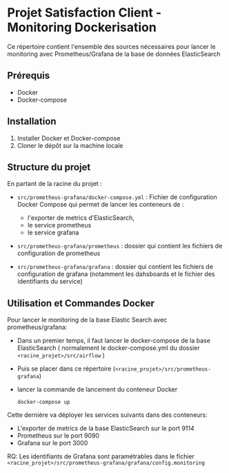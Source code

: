 # Projet Satisfaction Client - Monitoring Dockerisation

Ce répertoire contient l'ensemble des sources nécessaires pour lancer le monitoring avec Prometheus/Grafana de la base de données ElasticSearch


## Prérequis

- Docker
- Docker-compose


## Installation

1. Installer Docker et Docker-compose
2. Cloner le dépôt sur la machine locale



## Structure du projet

En partant de la racine du projet :


- `src/prometheus-grafana/docker-compose.yml` : Fichier de configuration Docker Compose qui permet de lancer les conteneurs de :
	- l'exporter de metrics d'ElasticSearch,
	- le service prometheus
	- le service grafana
	
- `src/prometheus-grafana/prometheus` : dossier qui contient les fichiers de configuration de prometheus
- `src/prometheus-grafana/grafana` : dossier qui contient les fichiers de configuration de grafana (notamment les dahsboards et le fichier des identifiants du service)




## Utilisation et Commandes Docker

Pour lancer le monitoring de la base Elastic Search avec prometheus/grafana:
- Dans un premier temps, il faut lancer le docker-compose de la base ElasticSearch ( normalement le docker-compose.yml du dossier `<racine_projet>/src/airflow` )


- Puis se placer dans ce répertoire (`<racine_projet>/src/prometheus-grafana`)
- lancer la commande de lancement du conteneur Docker

  	`docker-compose up`

	
Cette dernière va déployer les services suivants dans des conteneurs:
-  L'exporter de metrics de la base ElasticSearch sur le port 9114
-  Prometheus sur le port  9090
-  Grafana sur le port 3000


RQ: Les identifiants de Grafana sont paramétrables dans le fichier `<racine_projet>/src/prometheus-grafana/grafana/config.monitoring`

